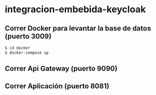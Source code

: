 # integracion-embebida-keycloak

## Correr Docker para levantar la base de datos (puerto 3009)
```bash
$ cd docker
$ docker-compose up
```
## Correr Api Gateway (puerto 9090)
## Correr Aplicación (puerto 8081)
